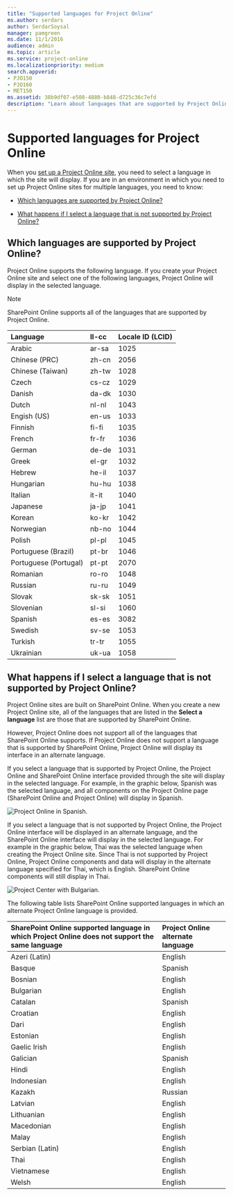 ```yaml
---
title: "Supported languages for Project Online"
ms.author: serdars
author: SerdarSoysal
manager: pamgreen
ms.date: 11/1/2016
audience: admin
ms.topic: article
ms.service: project-online
ms.localizationpriority: medium
search.appverid:
- PJO150
- PJO160
- MET150
ms.assetid: 38b9df07-e508-4880-b848-d725c36c7efd
description: "Learn about languages that are supported by Project Online."
---
```


# Supported languages for Project Online

  
When you [set up a Project Online site](set-up-another-project-online-site.md), you need to select a language in which the site will display. If you are in an environment in which you need to set up Project Online sites for multiple languages, you need to know:
  
- [Which languages are supported by Project Online?](supported-languages-for-project-online.md#lang)
    
- [What happens if I select a language that is not supported by Project Online?](supported-languages-for-project-online.md#happens)
    
## Which languages are supported by Project Online?
<a name="lang"> </a>

Project Online supports the following language. If you create your Project Online site and select one of the following languages, Project Online will display in the selected language.
  
> [!NOTE]
> SharePoint Online supports all of the languages that are supported by Project Online. 
  
|**Language**|**ll-cc**|**Locale ID (LCID)**|
|:-----|:-----|:-----|
|Arabic  <br/> |ar-sa  <br/> |1025  <br/> |
|Chinese (PRC)  <br/> |zh-cn  <br/> |2056  <br/> |
|Chinese (Taiwan)  <br/> |zh-tw  <br/> |1028  <br/> |
|Czech  <br/> |cs-cz  <br/> |1029  <br/> |
|Danish  <br/> |da-dk  <br/> |1030  <br/> |
|Dutch  <br/> |nl-nl  <br/> |1043  <br/> |
|Engish (US)  <br/> |en-us  <br/> |1033  <br/> |
|Finnish  <br/> |fi-fi  <br/> |1035  <br/> |
|French  <br/> |fr-fr  <br/> |1036  <br/> |
|German  <br/> |de-de  <br/> |1031  <br/> |
|Greek  <br/> |el-gr  <br/> |1032  <br/> |
|Hebrew  <br/> |he-il  <br/> |1037  <br/> |
|Hungarian  <br/> |hu-hu  <br/> |1038  <br/> |
|Italian  <br/> |it-it  <br/> |1040  <br/> |
|Japanese  <br/> |ja-jp  <br/> |1041  <br/> |
|Korean  <br/> |ko-kr  <br/> |1042  <br/> |
|Norwegian  <br/> |nb-no  <br/> |1044  <br/> |
|Polish  <br/> |pl-pl  <br/> |1045  <br/> |
|Portuguese (Brazil)  <br/> |pt-br  <br/> |1046  <br/> |
|Portuguese (Portugal)  <br/> |pt-pt  <br/> |2070  <br/> |
|Romanian  <br/> |ro-ro  <br/> |1048  <br/> |
|Russian  <br/> |ru-ru  <br/> |1049  <br/> |
|Slovak  <br/> |sk-sk  <br/> |1051  <br/> |
|Slovenian  <br/> |sl-si  <br/> |1060  <br/> |
|Spanish  <br/> |es-es  <br/> |3082  <br/> |
|Swedish  <br/> |sv-se  <br/> |1053  <br/> |
|Turkish  <br/> |tr-tr  <br/> |1055  <br/> |
|Ukrainian  <br/> |uk-ua  <br/> |1058  <br/> |
   
## What happens if I select a language that is not supported by Project Online?
<a name="happens"> </a>

Project Online sites are built on SharePoint Online. When you create a new Project Online site, all of the languages that are listed in the **Select a language** list are those that are supported by SharePoint Online. 
  
However, Project Online does not support all of the languages that SharePoint Online supports. If Project Online does not support a language that is supported by SharePoint Online, Project Online will display its interface in an alternate language.
  
If you select a language that is supported by Project Online, the Project Online and SharePoint Online interface provided through the site will display in the selected language. For example, in the graphic below, Spanish was the selected language, and all components on the Project Online page (SharePoint Online and Project Online) will display in Spanish.
  
![Project Online in Spanish.](media/7d09f8dc-f75d-4db7-a88d-d4304a43b34c.jpg)
  
If you select a language that is not supported by Project Online, the Project Online interface will be displayed in an alternate language, and the SharePoint Online interface will display in the selected language. For example in the graphic below, Thai was the selected language when creating the Project Online site. Since Thai is not supported by Project Online, Project Online components and data will display in the alternate language specified for Thai, which is English. SharePoint Online components will still display in Thai.
  
![Project Center with Bulgarian.](media/6a4b2d3d-5140-4c02-811a-e2ac29436130.jpg)
  
The following table lists SharePoint Online supported languages in which an alternate Project Online language is provided. 
  
|**SharePoint Online supported language in which Project Online does not support the same language**|**Project Online alternate language**|
|:-----|:-----|
|Azeri (Latin)  <br/> |English  <br/> |
|Basque  <br/> |Spanish  <br/> |
|Bosnian  <br/> |English  <br/> |
|Bulgarian  <br/> |English  <br/> |
|Catalan  <br/> |Spanish  <br/> |
|Croatian  <br/> |English  <br/> |
|Dari  <br/> |English  <br/> |
|Estonian  <br/> |English  <br/> |
|Gaelic Irish  <br/> |English  <br/> |
|Galician  <br/> |Spanish  <br/> |
|Hindi  <br/> |English  <br/> |
|Indonesian  <br/> |English  <br/> |
|Kazakh  <br/> |Russian  <br/> |
|Latvian  <br/> |English  <br/> |
|Lithuanian  <br/> |English  <br/> |
|Macedonian  <br/> |English  <br/> |
|Malay  <br/> |English  <br/> |
|Serbian (Latin)  <br/> |English  <br/> |
|Thai  <br/> |English  <br/> |
|Vietnamese  <br/> |English  <br/> |
|Welsh  <br/> |English  <br/> |
   

